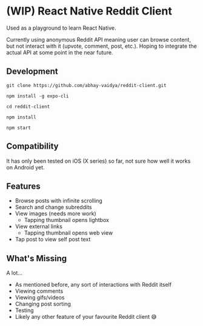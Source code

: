 # (WIP) React Native Reddit Client

Used as a playground to learn React Native.

Currently using anonymous Reddit API meaning user can browse content, but not interact with it (upvote, comment, post, etc.). Hoping to integrate the actual API at some point in the near future.

## Development

```
git clone https://github.com/abhay-vaidya/reddit-client.git

npm install -g expo-cli

cd reddit-client

npm install

npm start
```

## Compatibility

It has only been tested on iOS (X series) so far, not sure how well it works on Android yet.

## Features

- Browse posts with infinite scrolling
- Search and change subreddits
- View images (needs more work)
  - Tapping thumbnail opens lightbox
- View external links
  - Tapping thumbnail opens web view
- Tap post to view self post text

## What's Missing

A lot...

- As mentioned before, any sort of interactions with Reddit itself
- Viewing comments
- Viewing gifs/videos
- Changing post sorting
- Testing
- Likely any other feature of your favourite Reddit client 😅
